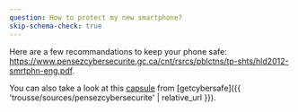 ```yaml
---
question: How to protect my new smartphone?
skip-schema-check: true
---
```

Here are a few recommandations to keep your phone safe: <https://www.pensezcybersecurite.gc.ca/cnt/rsrcs/pblctns/tp-shts/hld2012-smrtphn-eng.pdf>.

You can also take a look at this [capsule](https://www.pensezcybersecurite.gc.ca/cnt/rsrcs/pblctns/tp-shts/hld2012-smrt-phn-en.aspx) from [getcybersafe]({{ 'trousse/sources/pensezcybersecurite' | relative_url }}).
